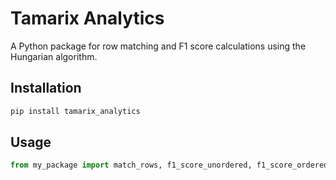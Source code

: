 # Tamarix Analytics

A Python package for row matching and F1 score calculations using the Hungarian algorithm.

## Installation

```bash
pip install tamarix_analytics
```

## Usage

```python
from my_package import match_rows, f1_score_unordered, f1_score_ordered, get_row_score
```